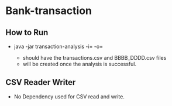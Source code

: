 
# Bank-transaction

## How to Run
- java -jar transaction-analysis -i=<inputFolder> -o=<outputFolder>
  - <inputFolder> should have the transactions.csv and BBBB_DDDD.csv files
  - <outputFolder> will be created once the analysis is successful.
  
  
## CSV Reader Writer
- No Dependency used for CSV read and write.
